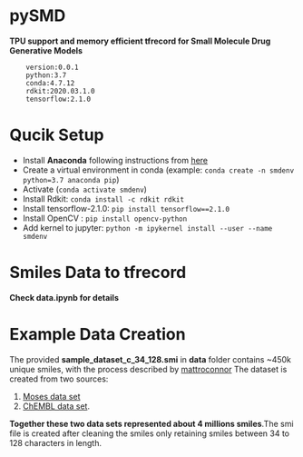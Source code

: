 # pySMD

**TPU support and memory efficient tfrecord for Small Molecule Drug Generative Models** 

        version:0.0.1
        python:3.7
        conda:4.7.12
        rdkit:2020.03.1.0
        tensorflow:2.1.0

# Qucik Setup
* Install **Anaconda** following instructions from [here](https://docs.anaconda.com/anaconda/install/)
* Create a virtual environment in conda (example: ```conda create -n smdenv python=3.7 anaconda pip```)
* Activate (```conda activate smdenv```)
* Install Rdkit: ```conda install -c rdkit rdkit```
* Install tensorflow-2.1.0: ```pip install tensorflow==2.1.0```
* Install OpenCV : ```pip install opencv-python```
* Add kernel to jupyter: ```python -m ipykernel install --user --name smdenv```

# Smiles Data to tfrecord
**Check data.ipynb for details**

# Example Data Creation
The provided **sample_dataset_c_34_128.smi** in **data** folder contains ~450k unique smiles, with the process described by [mattroconnor](https://github.com/mattroconnor)
The dataset is created from two sources: 
1. [Moses data set](https://github.com/molecularsets/moses) 
2. [ChEMBL data set](https://www.ebi.ac.uk/chembl/). 

**Together these two data sets represented about 4 millions smiles**.The smi file is created after cleaning the smiles  only retaining smiles between 34 to 128 characters in length. 
